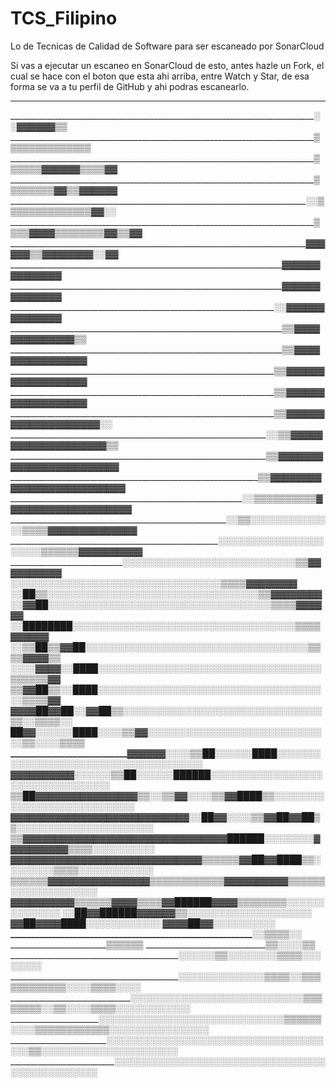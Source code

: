 # TCS_Filipino
Lo de Tecnicas de Calidad de Software para ser escaneado por SonarCloud

Si vas a ejecutar un escaneo en SonarCloud de esto, antes hazle un Fork, el cual se hace con el boton que esta ahi arriba, entre Watch y Star, de esa forma se va a tu perfil de GitHub y ahi podras escanearlo.

______________________________________________________________________________________________________
____________________________________________________________________________________░░▓▓▓▓▓▓▒▒________
__________________________________________________________________________________▒▒▒▒▒▒▒▒▒▒▒▒▒▒______
________________________________________________________________________________▒▒▒▒▒▒▓▓▓▓▓▓▒▒▒▒▓▓____
________________________________________________________________________________▒▒▒▒▒▒▒▒▓▓▒▒▓▓▓▓▓▓____
______________________________________________________________________________░░▒▒▒▒▒▒▒▒▒▒▒▒▒▒▓▓░░____
______________________________________________________________________________▒▒▒▒▓▓▓▓▒▒▒▒▒▒▒▒▓▓▒▒▓▓__
______________________________________________________________________________▓▓▓▓▓▓▒▒▓▓▓▓▓▓▓▓░░____▓▓
______________________________________________________________________________▓▓▓▓▓▓▓▓▓▓▓▓▓▓__________
______________________________________________________________________________▓▓▓▓▓▓▓▓▓▓▓▓▓▓__________
____________________________________________________________________________░░▓▓▓▓▓▓▓▓▓▓▓▓▓▓__________
____________________________________________________________________________▒▒▓▓▓▓▓▓▓▓▓▓▓▓▓▓▒▒________
____________________________________________________________________________▒▒▓▓▓▓▓▓▓▓▓▓▓▓▓▓▓▓________
__________________________________________________________________________▒▒▓▓▓▓▓▓▓▓▓▓▓▓▓▓▓▓▓▓________
__________________________________________________________________________▒▒▓▓▓▓▓▓▓▓▓▓▓▓▓▓▓▓▓▓________
________________________________________________________________________▒▒▓▓▓▓▓▓▓▓▓▓▓▓▓▓▓▓▓▓▓▓░░______
______________________________________________________________________░░▒▒▓▓▓▓▓▓▓▓▓▓▓▓▓▓▓▓▓▓▓▓▒▒______
______________________________________________________________________▒▒▓▓▓▓▓▓▓▓▓▓▓▓▓▓▓▓▓▓▓▓▓▓▓▓______
____________________________________________________________________▒▒▓▓▓▓▓▓▓▓▓▓▓▓▓▓▓▓▓▓▓▓▓▓▓▓▓▓______
________________________________________________________________░░▒▒▒▒▒▒▒▒▒▒▓▓▓▓▓▓▓▓▓▓▓▓▓▓▓▓▓▓▓▓______
____________________________________________________________░░▒▒░░░░░░░░░░░░░░▒▒▒▒▓▓▓▓▓▓▓▓▓▓▓▓▓▓______
__________________________________________________________░░░░░░░░░░░░░░░░░░░░░░▒▒▒▒▒▒▓▓▓▓▓▓▓▓▓▓______
________________________________________________________░░░░░░░░░░░░░░░░░░░░░░░░░░░░▒▒▓▓▓▓▓▓▓▓▓▓______
__________________________________________________░░░░░░░░░░░░░░░░░░░░░░░░░░░░░░░░░░▒▒▒▒▓▓▓▓▓▓▓▓______
______________________________________________░░██▒▒░░░░░░░░░░░░░░░░░░░░░░░░░░░░░░░░░░▒▒▓▓▓▓▓▓▓▓______
____________________________________________░░▓▓██░░░░░░░░░░░░░░░░░░░░░░░░░░░░░░░░░░░░▒▒▒▒▓▓▓▓▓▓______
________________________________________░░████████░░░░░░░░░░░░░░░░░░░░░░░░░░░░░░░░░░░░▒▒▒▒▓▓▓▓▓▓______
______________________________________░░▒▒██▒▒▓▓██░░░░░░░░░░░░░░░░░░░░░░░░░░░░░░░░░░░░▒▒▒▒▓▓▓▓▒▒______
____________________________________░░░░▓▓▓▓░░████░░░░░░░░░░░░░░░░░░░░░░░░░░░░░░░░░░░░▒▒▒▒▒▒▓▓________
____________________________________▒▒▓▓██▒▒░░████░░░░░░░░░░░░░░░░░░░░░░░░░░░░░░░░░░░░░░▒▒▒▒▓▓________
__________________________________▓▓▓▓██▓▓██░░▓▓██▒▒░░░░░░░░░░░░░░░░░░░░░░░░░░░░░░░░▒▒░░▒▒▒▒░░________
______________________________██▓▓░░░░░░████░░░░▒▒▓▓░░░░░░░░░░░░░░░░░░░░░░░░░░░░░░▒▒░░░░▒▒▒▒__________
____________________________▓▓▓▓▓▓__░░░░▒▒██░░░░░░████░░░░░░░░░░░░░░░░░░░░░░░░░░░░░░░░░░░░░░__________
________________________▓▓▓▓▓▓▓▓▓▓░░░░░░▒▒██░░░░░░██████░░░░░░░░░░░░░░░░░░░░░░░░░░░░░░░░░░____________
__________________▒▒██▓▓▓▓▓▓▓▓▓▓▓▓▓▓▓▓▒▒░░▒▒▓▓░░░░▒▒▓▓████▒▒░░░░░░░░░░░░░░░░░░░░░░░░░░░░______________
______________▓▓▓▓▓▓▓▓▓▓▓▓▓▓▓▓▓▓▓▓▓▓▓▓▓▓▓▓░░██▓▓░░░░▒▒▓▓██▓▓██▒▒░░░░░░░░░░░░░░░░░░░░░░________________
__________▒▒▓▓▓▓▓▓▓▓▓▓▓▓▓▓▓▓▓▓▓▓▓▓▓▓▓▓▓▓▓▓▓▓██████░░░░░░░░▓▓▓▓▓▓▓▓▓▓▒▒▒▒░░░░░░░░░░____________________
________▓▓▓▓▓▓▓▓▓▓▓▓▓▓▓▓▓▓▓▓▓▓▓▓▓▓▓▓▓▓▒▒▒▒▒▒▓▓██▓▓████▒▒░░░░░░░░▒▒▒▒░░░░░░░░░░░░______________________
____________▒▒▒▒▒▒▓▓▓▓▓▓▓▓▓▓▓▓▓▓▓▓▒▒▒▒▒▒▒▒▒▒▒▒▓▓▓▓▓▓▓▓▓▓▒▒▒▒▒▒░░░░░░░░░░░░░░__________________________
________▓▓▓▓▓▓▓▓▓▓▒▒▒▒▒▒▓▓▓▓▒▒______▒▒▓▓██████▓▓▓▓▒▒▒▒▒▒▒▒░░░░░░░░░░░░░░______________________________
__░░██▓▓██████▓▓▓▓▓▓▒▒______________________________░░░░░░░░░░░░░░░░░░░░______________________________
__▓▓██▓▓▓▓████░░__________________________________________░░░░░░____░░░░______________________________
__▓▓▓▓██▓▓________________________________________________░░░░░░____░░░░______________________________
__________________________________________________________░░▒▒________▒▒░░____________________________
____________________________________________________________▒▒▒▒________▒▒____________________________
______________________________________________________________▒▒░░______░░▒▒__________________________
__________________________________________________________░░░░░░▒▒░░░░░░░░▒▒▒▒░░░░░░░░________________
__________________________________________________░░░░░░░░░░░░░░▒▒▒▒░░▒▒▒▒▒▒▒▒▒▒▒▒░░░░▒▒▒▒░░░░________
____________________________________░░░░░░░░░░░░░░░░░░░░░░░░░░░░▒▒▒▒▒▒▒▒░░▒▒░░░░▒▒▒▒░░░░░░░░░░░░______
____________________________░░░░░░░░░░░░░░░░░░░░░░░░░░░░░░▒▒▒▒▒▒░░░░▒▒▒▒▒▒▒▒▒▒▒▒░░░░░░░░░░░░░░░░______
________________________________░░░░░░░░░░░░░░░░░░░░░░░░░░░░░░░░░░░░░░▒▒░░░░░░░░░░░░░░░░░░░░░░________
________________________________________░░░░░░░░░░░░░░░░░░░░░░░░░░░░░░░░░░░░░░░░░░░░░░░░______________

